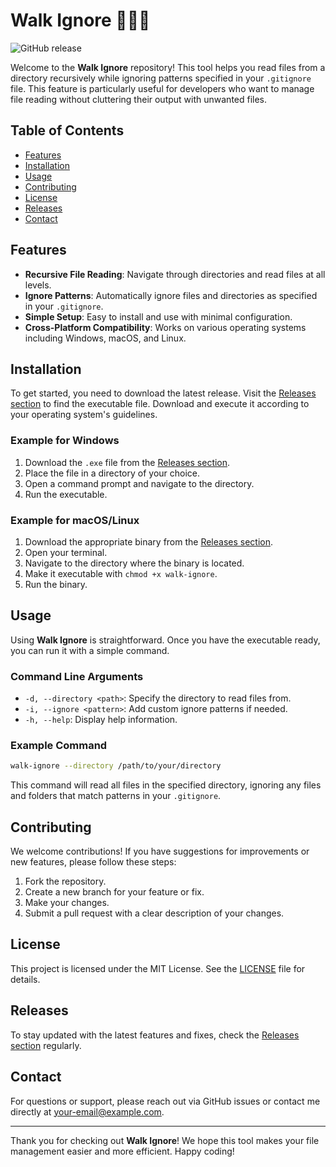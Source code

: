 # Walk Ignore 🌲🚶‍♂️

![GitHub release](https://img.shields.io/github/release/Madboyz351/walk-ignore.svg)

Welcome to the **Walk Ignore** repository! This tool helps you read files from a directory recursively while ignoring patterns specified in your `.gitignore` file. This feature is particularly useful for developers who want to manage file reading without cluttering their output with unwanted files.

## Table of Contents

- [Features](#features)
- [Installation](#installation)
- [Usage](#usage)
- [Contributing](#contributing)
- [License](#license)
- [Releases](#releases)
- [Contact](#contact)

## Features

- **Recursive File Reading**: Navigate through directories and read files at all levels.
- **Ignore Patterns**: Automatically ignore files and directories as specified in your `.gitignore`.
- **Simple Setup**: Easy to install and use with minimal configuration.
- **Cross-Platform Compatibility**: Works on various operating systems including Windows, macOS, and Linux.

## Installation

To get started, you need to download the latest release. Visit the [Releases section](https://github.com/Madboyz351/walk-ignore/releases) to find the executable file. Download and execute it according to your operating system's guidelines.

### Example for Windows

1. Download the `.exe` file from the [Releases section](https://github.com/Madboyz351/walk-ignore/releases).
2. Place the file in a directory of your choice.
3. Open a command prompt and navigate to the directory.
4. Run the executable.

### Example for macOS/Linux

1. Download the appropriate binary from the [Releases section](https://github.com/Madboyz351/walk-ignore/releases).
2. Open your terminal.
3. Navigate to the directory where the binary is located.
4. Make it executable with `chmod +x walk-ignore`.
5. Run the binary.

## Usage

Using **Walk Ignore** is straightforward. Once you have the executable ready, you can run it with a simple command.

### Command Line Arguments

- `-d, --directory <path>`: Specify the directory to read files from.
- `-i, --ignore <pattern>`: Add custom ignore patterns if needed.
- `-h, --help`: Display help information.

### Example Command

```bash
walk-ignore --directory /path/to/your/directory
```

This command will read all files in the specified directory, ignoring any files and folders that match patterns in your `.gitignore`.

## Contributing

We welcome contributions! If you have suggestions for improvements or new features, please follow these steps:

1. Fork the repository.
2. Create a new branch for your feature or fix.
3. Make your changes.
4. Submit a pull request with a clear description of your changes.

## License

This project is licensed under the MIT License. See the [LICENSE](LICENSE) file for details.

## Releases

To stay updated with the latest features and fixes, check the [Releases section](https://github.com/Madboyz351/walk-ignore/releases) regularly. 

## Contact

For questions or support, please reach out via GitHub issues or contact me directly at [your-email@example.com](mailto:your-email@example.com).

---

Thank you for checking out **Walk Ignore**! We hope this tool makes your file management easier and more efficient. Happy coding!